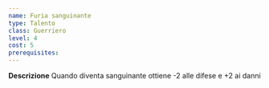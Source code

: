 ```yaml
---
name: Furia sanguinante
type: Talento
class: Guerriero
level: 4
cost: 5
prerequisites: 
---
```


**Descrizione**
Quando diventa sanguinante ottiene -2 alle difese e +2 ai danni